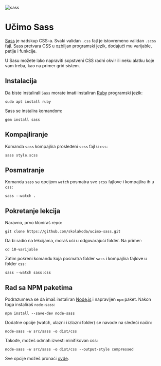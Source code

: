 ![sass](https://upload.wikimedia.org/wikipedia/commons/thumb/9/96/Sass_Logo_Color.svg/320px-Sass_Logo_Color.svg.png)

# Učimo Sass

[Sass](http://sass-lang.com/) je nadskup CSS-a. Svaki validan `.css` fajl je istovremeno validan `.scss` fajl. Sass pretvara CSS u ozbiljan programski jezik, dodajući mu varijable, petlje i funkcije.

U Sasu možete lako napraviti sopstveni CSS radni okvir ili neku alatku koje vam treba, kao na primer grid sistem.

## Instalacija

Da biste instalirali `Sass` morate imati instaliran [Ruby](https://www.ruby-lang.org/en/) programski jezik:
```
sudo apt install ruby
```

Sass se instalira komandom:
```
gem install sass
```

## Kompajliranje

Komanda `sass` kompajlira prosleđeni `scss` fajl u `css`:
```
sass style.scss
```

## Posmatranje

Komanda `sass` sa opcijom `watch` posmatra sve `scss` fajlove i kompajlira ih u `css`:
```
sass --watch .
```

## Pokretanje lekcija

Naravno, prvo kloniraš repo:
```
git clone https://github.com/skolakoda/ucimo-sass.git
```

Da bi radio na lekcijama, moraš ući u odgovarajući folder. Na primer:
```
cd 10-varijable
```

Zatim pokreni komandu koja posmatra folder `sass` i kompajlira fajlove u folder `css`:
```
sass --watch sass:css
```

## Rad sa NPM paketima

Podrazumeva se da imaš instaliran [Node.js](https://nodejs.org) i napravljen `npm` paket. Nakon toga instaliraš `node-sass`:
```
npm install --save-dev node-sass
```

Dodatne opcije (watch, ulazni i izlazni folder) se navode na sledeći način:
```
node-sass -w src/sass -o dist/css
```

Takođe, možeš odmah izvesti minifikovan css:
```
node-sass -w src/sass -o dist/css --output-style compressed
```

Sve opcije možeš pronaći [ovde](https://github.com/sass/node-sass#command-line-interface).
